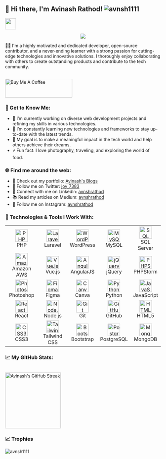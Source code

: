 ## 👋 Hi there, I'm Avinash Rathod! <img  src="https://komarev.com/ghpvc/?username=avnsh1111&label=Profile%20views&color=0e75b6&style=flat" alt="avnsh1111" />

<img src="https://media.giphy.com/media/hvRJCLFzcasrR4ia7z/giphy.gif" width="35"></h1>
<p align="center">
  <a href="https://github.com/DenverCoder1/readme-typing-svg"><img src="https://readme-typing-svg.herokuapp.com?font=Time+New+Roman&color=%23C8BE25&size=25&center=true&vCenter=true&width=600&height=100&lines=Sr.+Full+Stack+Developer;Solution+Architect;Open+Source+Contributor;Always+learning+new+things"></a>
</p>

👨‍💻 I'm a highly motivated and dedicated developer, open-source contributor, and a never-ending learner with a strong passion for cutting-edge technologies and innovative solutions. I thoroughly enjoy collaborating with others to create outstanding products and contribute to the tech community.

<br>
<a href="https://www.buymeacoffee.com/avnsh1111" target="_blank"><img src="https://cdn.buymeacoffee.com/buttons/v2/default-yellow.png" alt="Buy Me A Coffee" style="height: 60px !important;width: 217px !important;" ></a>
<br>

### 🚀 Get to Know Me:

- 🔭 I’m currently working on diverse web development projects and refining my skills in various technologies.
- 🌱 I’m constantly learning new technologies and frameworks to stay up-to-date with the latest trends.
- 🎯 My goal is to make a meaningful impact in the tech world and help others achieve their dreams.
- ⚡ Fun fact: I love photography, traveling, and exploring the world of food.

### 🌐 Find me around the web:

- 🌟 Check out my portfolio: [Avinash's Blogs](https://avinashrathod.in)
- 🐤 Follow me on Twitter: [joy_7383](https://twitter.com/joy_7383)
- 💼 Connect with me on LinkedIn: [avnshrathod](https://linkedin.com/in/avnshrathod)
- 📚 Read my articles on Medium: [avnshrathod](https://medium.com/@avnshrathod)
- 📸 Follow me on Instagram: [avnshrathod](https://instagram.com/avnshrathod)



### 🔧 Technologies & Tools I Work With:

<table>
  <tr>
    <td align="center">
      <img src="https://cdn.jsdelivr.net/gh/devicons/devicon/icons/php/php-original.svg" alt="PHP" width="40" height="40"/>
      <br>PHP
    </td>
    <td align="center">
      <img src="https://cdn.jsdelivr.net/gh/devicons/devicon/icons/laravel/laravel-plain-wordmark.svg" alt="Laravel" width="40" height="40"/>
      <br>Laravel
    </td>
    <td align="center">
      <img src="https://cdn.jsdelivr.net/gh/devicons/devicon/icons/wordpress/wordpress-plain.svg" alt="WordPress" width="40" height="40"/>
      <br>WordPress
    </td>
    <td align="center">
      <img src="https://cdn.jsdelivr.net/gh/devicons/devicon/icons/mysql/mysql-original-wordmark.svg" alt="MySQL" width="40" height="40"/>
      <br>MySQL
    </td>
    <td align="center">
      <img src="https://cdn.jsdelivr.net/gh/devicons/devicon/icons/microsoftsqlserver/microsoftsqlserver-plain-wordmark.svg" alt="SQL Server" width="40" height="40"/>
      <br>SQL Server
    </td>
  </tr>
  <tr>
    <td align="center">
      <img src="https://cdn.jsdelivr.net/gh/devicons/devicon/icons/amazonwebservices/amazonwebservices-original-wordmark.svg" alt="Amazon AWS" width="40" height="40"/>
      <br>Amazon AWS
    </td>
    <td align="center">
      <img src="https://cdn.jsdelivr.net/gh/devicons/devicon/icons/vuejs/vuejs-original-wordmark.svg" alt="Vue.js" width="40" height="40"/>
      <br>Vue.js
    </td>
    <td align="center">
      <img src="https://cdn.jsdelivr.net/gh/devicons/devicon/icons/angularjs/angularjs-original.svg" alt="AngularJS" width="40" height="40"/>
      <br>AngularJS
    </td>
    <td align="center">
      <img src="https://cdn.jsdelivr.net/gh/devicons/devicon/icons/jquery/jquery-original-wordmark.svg" alt="jQuery" width="40" height="40"/>
      <br>jQuery
    </td>
    <td align="center">
      <img src="https://cdn.jsdelivr.net/gh/devicons/devicon/icons/phpstorm/phpstorm-original.svg" alt="PHPStorm" width="40" height="40"/>
      <br>PHPStorm
    </td>
  </tr>
  <tr>
    <td align="center">
      <img src="https://cdn.jsdelivr.net/gh/devicons/devicon/icons/photoshop/photoshop-plain.svg" alt="Photoshop" width="40" height="40"/>
      <br>Photoshop
    </td>
    <td align="center">
      <img src="https://cdn.jsdelivr.net/gh/devicons/devicon/icons/figma/figma-original.svg" alt="Figma" width="40" height="40"/>
      <br>Figma
    </td>
    <td align="center">
      <img src="https://cdn.jsdelivr.net/gh/devicons/devicon/icons/canva/canva-original.svg" alt="Canva" width="40" height="40"/>
      <br>Canva
    </td>
    <td align="center">
      <img src="https://cdn.jsdelivr.net/gh/devicons/devicon/icons/python/python-original-wordmark.svg" alt="Python" width="40" height="40"/>
      <br>Python
    </td>
    <td align="center">
      <img src="https://cdn.jsdelivr.net/gh/devicons/devicon/icons/javascript/javascript-original.svg" alt="JavaScript" width="40" height="40"/>
      <br>JavaScript
    </td>
  </tr>
  <tr>
    <td align="center">
      <img src="https://cdn.jsdelivr.net/gh/devicons/devicon/icons/react/react-original-wordmark.svg" alt="React" width="40" height="40"/>
      <br>React
    </td>
    <td align="center">
      <img src="https://cdn.jsdelivr.net/gh/devicons/devicon/icons/nodejs/nodejs-original-wordmark.svg" alt="Node.js" width="40" height="40"/>
      <br>Node.js
    </td>
    <td align="center">
      <img src="https://cdn.jsdelivr.net/gh/devicons/devicon/icons/git/git-original.svg" alt="Git" width="40" height="40"/>
      <br>Git
    </td>
    <td align="center">
      <img src="https://cdn.jsdelivr.net/gh/devicons/devicon/icons/github/github-original-wordmark.svg" alt="GitHub" width="40" height="40"/>
      <br>GitHub
    </td>
    <td align="center">
      <img src="https://cdn.jsdelivr.net/gh/devicons/devicon/icons/html5/html5-original-wordmark.svg" alt="HTML5" width="40" height="40"/>
      <br>HTML5
    </td>
  </tr>
  <tr>
    <td align="center">
      <img src="https://cdn.jsdelivr.net/gh/devicons/devicon/icons/css3/css3-original-wordmark.svg" alt="CSS3" width="40" height="40"/>
      <br>CSS3
    </td>
    <td align="center">
      <img src="https://cdn.jsdelivr.net/gh/devicons/devicon/icons/tailwindcss/tailwindcss-plain-wordmark.svg" alt="Tailwind CSS" width="40" height="40"/>
      <br>Tailwind CSS
    </td>
    <td align="center">
      <img src="https://cdn.jsdelivr.net/gh/devicons/devicon/icons/bootstrap/bootstrap-plain-wordmark.svg" alt="Bootstrap" width="40" height="40"/>
      <br>Bootstrap
    </td>
    <td align="center">
      <img src="https://cdn.jsdelivr.net/gh/devicons/devicon/icons/postgresql/postgresql-original-wordmark.svg" alt="PostgreSQL" width="40" height="40"/>
      <br>PostgreSQL
    </td>
    <td align="center">
      <img src="https://cdn.jsdelivr.net/gh/devicons/devicon/icons/mongodb/mongodb-original-wordmark.svg" alt="MongoDB" width="40" height="40"/>
      <br>MongoDB
    </td>
  </tr>
</table>

### 📈 My GitHub Stats:
<p align="left">
  <br>
  <img src="https://github-readme-streak-stats.herokuapp.com/?user=Avnsh1111&theme=radical" alt="Avinash's GitHub Streak" height="180"/>
</p>


### 📈 Trophies
<p align="left"><img src="https://github-profile-trophy.vercel.app/?username=avnsh1111&theme=matrix" alt="avnsh1111" /></a> </p>

